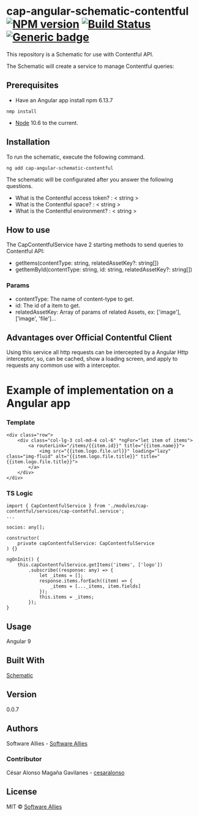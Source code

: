 # cap-angular-schematic-contentful  [![NPM version](https://badge.fury.io/js/CAP.svg)](https://npmjs.org/package/CAP) [![Build Status](https://travis-ci.org/Elena%20M.%20Sarabia/CAP.svg?branch=master)](https://travis-ci.org/Elena%20M.%20Sarabia/CAP) [![Generic badge](https://img.shields.io/badge/CAP-Active-<COLOR>.svg)](https://shields.io/)
 This repository is a Schematic for use with Contentful API. 

 The Schematic will create a service to manage Contentful queries:
 

## Prerequisites
* Have an Angular app 
install  npm 6.13.7 
```	
nmp install 
```
* [Node](https://nodejs.org/en/download/current) 10.6 to the current. 


## Installation
To run the schematic, execute the following command.
```
ng add cap-angular-schematic-contentful 
```

The schematic will be configurated after you answer the following questions.

* What is the Contentful access token? : < string >
* What is the Contentful space? : < string >
* What is the Contentful environment? : < string >

## How to use
The CapContentfulService have 2 starting methods to send queries to Contentful API:

* getItems(contentType: string, relatedAssetKey?: string[])
* getItemById(contentType: string, id: string, relatedAssetKey?: string[])

### Params
* contentType: The name of content-type to get.
* id: The id of a item to get.
* relatedAssetKey: Array of params of related Assets, ex: ['image'], ['image', 'file']...

## Advantages over Official Contentful Client
Using this service all http requests can be intercepted by a Angular Http interceptor, so, can be cached, show a loading screen, and apply to requests any common use with a interceptor.


# Example of implementation on a Angular app

### Template
```
<div class="row">
    <div class="col-lg-3 col-md-4 col-6" *ngFor="let item of items">
        <a routerLink="/items/{{item.id}}" title="{{item.name}}">
            <img src="{{item.logo.file.url}}" loading="lazy" class="img-fluid" alt="{{item.logo.file.title}}" title="{{item.logo.file.title}}">
        </a>
    </div>
</div>
```

### TS Logic
```
import { CapContentfulService } from './modules/cap-contentful/services/cap-contetful.service';
...

socios: any[];

constructor(
    private capContentfulService: CapContentfulService
) {}

ngOnInit() {
    this.capContentfulService.getItems('items', ['logo'])
        .subscribe((response: any) => {
            let _items = [];
            response.items.forEach((item) => {
                _items = [..._items, item.fields]
            });
            this.items = _items;
        });
}

```


## Usage
Angular 9

## Built With
[Schematic](https://www.schematics.com/)

## Version 
0.0.7

## Authors
Software Allies - [Software Allies](https://github.com/software-allies)
​
### Contributor 
César Alonso Magaña Gavilanes - [cesaralonso](https://github.com/cesaralonso)

## License
MIT © [Software Allies](https://github.com/software-allies/cap-angular-schematic-contentful)